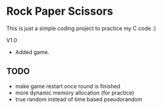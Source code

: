 # Rock Paper Scissors
This is just a simple coding project to practice my C code :)

V1.0
- Added game.

## TODO
- make game restart once round is finished
- more dynamic memory allocation (for practice)
- true random instead of time based pseudorandom